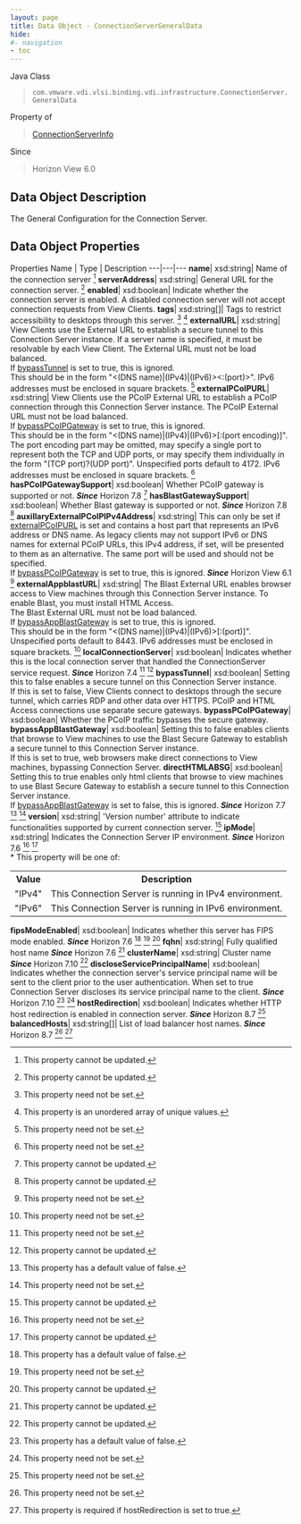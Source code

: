 ```yaml
---
layout: page
title: Data Object - ConnectionServerGeneralData
hide:
#- navigation
- toc
---
```






Java Class
> `com.vmware.vdi.vlsi.binding.vdi.infrastructure.ConnectionServer.GeneralData`

Property of
> [ConnectionServerInfo](vdi.infrastructure.ConnectionServer.ConnectionServerInfo.md#field_detail)

Since
> Horizon View 6.0


## Data Object Description

The General Configuration for the Connection Server.

## Data Object Properties
Properties
Name |  Type |  Description
---|---|---
**name**|  xsd:string|  Name of the connection server [^2]
**serverAddress**|  xsd:string|  General URL for the connection server. [^2]
**enabled**|  xsd:boolean|  Indicate whether the connection server is enabled. A disabled connection server will not accept connection requests from View Clients.
**tags**|  xsd:string[]|  Tags to restrict accessibility to desktops through this server. [^1] [^14]
**externalURL**|  xsd:string|  View Clients use the External URL to establish a secure tunnel to this Connection Server instance. If a server name is specified, it must be resolvable by each View Client. The External URL must not be load balanced. <br>If [bypassTunnel](vdi.infrastructure.ConnectionServer.GeneralData.md#bypassTunnel) is set to true, this is ignored.<br>This should be in the form "<(DNS name)|(IPv4)|(IPv6)><:(port)>". IPv6 addresses must be enclosed in square brackets. [^1]
**externalPCoIPURL**|  xsd:string|  View Clients use the PCoIP External URL to establish a PCoIP connection through this Connection Server instance. The PCoIP External URL must not be load balanced.<br>If [bypassPCoIPGateway](vdi.infrastructure.ConnectionServer.GeneralData.md#bypassPCoIPGateway) is set to true, this is ignored. <br>This should be in the form "<(DNS name)|(IPv4)|(IPv6)>[:(port encoding)]". The port encoding part may be omitted, may specify a single port to represent both the TCP and UDP ports, or may specify them individually in the form "(TCP port)?(UDP port)". Unspecified ports default to 4172. IPv6 addresses must be enclosed in square brackets. [^1]
**hasPCoIPGatewaySupport**|  xsd:boolean|  Whether PCoIP gateway is supported or not.  **_Since_** Horizon 7.8 [^2]
**hasBlastGatewaySupport**|  xsd:boolean|  Whether Blast gateway is supported or not.  **_Since_** Horizon 7.8 [^2]
**auxillaryExternalPCoIPIPv4Address**|  xsd:string|  This can only be set if [externalPCoIPURL](vdi.infrastructure.ConnectionServer.GeneralData.md#externalPCoIPURL) is set and contains a host part that represents an IPv6 address or DNS name. As legacy clients may not support IPv6 or DNS names for external PCoIP URLs, this IPv4 address, if set, will be presented to them as an alternative. The same port will be used and should not be specified.<br>If [bypassPCoIPGateway](vdi.infrastructure.ConnectionServer.GeneralData.md#bypassPCoIPGateway) is set to true, this is ignored.  **_Since_** Horizon View 6.1 [^1]
**externalAppblastURL**|  xsd:string|  The Blast External URL enables browser access to View machines through this Connection Server instance. To enable Blast, you must install HTML Access.<br>The Blast External URL must not be load balanced.<br>If [bypassAppBlastGateway](vdi.infrastructure.ConnectionServer.GeneralData.md#bypassAppBlastGateway) is set to true, this is ignored.<br>This should be in the form "<(DNS name)|(IPv4)|(IPv6)>[:(port)]". Unspecified ports default to 8443. IPv6 addresses must be enclosed in square brackets. [^1]
**localConnectionServer**|  xsd:boolean|  Indicates whether this is the local connection server that handled the ConnectionServer service request.  **_Since_** Horizon 7.4 [^1] [^2]
**bypassTunnel**|  xsd:boolean|  Setting this to false enables a secure tunnel on this Connection Server instance.<br>If this is set to false, View Clients connect to desktops through the secure tunnel, which carries RDP and other data over HTTPS. PCoIP and HTML Access connections use separate secure gateways.
**bypassPCoIPGateway**|  xsd:boolean|  Whether the PCoIP traffic bypasses the secure gateway.
**bypassAppBlastGateway**|  xsd:boolean|  Setting this to false enables clients that browse to View machines to use the Blast Secure Gateway to establish a secure tunnel to this Connection Server instance.<br>If this is set to true, web browsers make direct connections to View machines, bypassing Connection Server.
**directHTMLABSG**|  xsd:boolean|  Setting this to true enables only html clients that browse to view machines to use Blast Secure Gateway to establish a secure tunnel to this Connection Server instance.<br>If [bypassAppBlastGateway](vdi.infrastructure.ConnectionServer.GeneralData.md#bypassAppBlastGateway) is set to false, this is ignored.  **_Since_** Horizon 7.7 [^5] [^1]
**version**|  xsd:string|  'Version number' attribute to indicate functionalities supported by current connection server. [^2]
**ipMode**|  xsd:string|  Indicates the Connection Server IP environment.  **_Since_** Horizon 7.6 [^1] [^2]<br>* This property will be one of:<br><table><tr><th>Value</th><th>Description</th></tr><tr><td>"IPv4"</td><td>This Connection Server is running in IPv4 environment.</td></tr><tr><td>"IPv6"</td><td>This Connection Server is running in IPv6 environment.</td></tr></table>
**fipsModeEnabled**|  xsd:boolean|  Indicates whether this server has FIPS mode enabled.  **_Since_** Horizon 7.6 [^5] [^1] [^2]
**fqhn**|  xsd:string|  Fully qualified host name  **_Since_** Horizon 7.6 [^2]
**clusterName**|  xsd:string|  Cluster name  **_Since_** Horizon 7.10 [^2]
**discloseServicePrincipalName**|  xsd:boolean|  Indicates whether the connection server's service principal name will be sent to the client prior to the user authentication. When set to true Connection Server discloses its service principal name to the client.  **_Since_** Horizon 7.10 [^5] [^1]
**hostRedirection**|  xsd:boolean|  Indicates whether HTTP host redirection is enabled in connection server.  **_Since_** Horizon 8.7 [^1]
**balancedHosts**|  xsd:string[]|  List of load balancer host names.  **_Since_** Horizon 8.7 [^1] [^248]
 


 


[^1]: This property need not be set.
[^2]: This property cannot be updated.
[^5]: This property has a default value of false.
[^14]: This property is an unordered array of unique values.
[^248]: This property is required if hostRedirection is set to true.